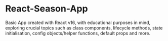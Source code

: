 # React-Season-App
Basic App created with React v16, with educational purposes in mind, exploring crucial topics such as class components, lifecycle methods, state initialisation, config objects/helper functions, default props and more.
